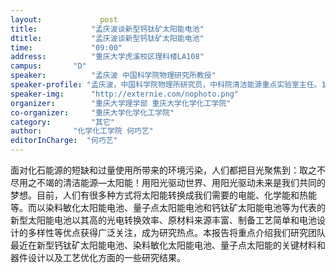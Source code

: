 ```yaml
---
layout: 			post
title:       	  "孟庆波谈新型钙钛矿太阳能电池"
dtitle:      	  "孟庆波谈新型钙钛矿太阳能电池"
time: 		  	  "09:00"
address:	  	  "重庆大学虎溪校区理科楼LA108"
campus:	  	  "D"
speaker:	   	  "孟庆波 中国科学院物理研究所教授"
speaker-profile: "孟庆波，中国科学院物理所研究员，中科院清洁能源重点实验室主任。1987年毕业于吉林大学物理系，1997年在中国科学院长春应用化学研究所获得博士学位。2001年入选中国科学院“百人计划”，2005年获得中国科学院“百人计划”优秀奖，2007年获得“杰出青年基金”，2010年获得国务院政府特殊津贴，2011年获得东京理科大学校长奖，2013年入选科技北京“百名领军人才”。2014年作为学术带头人获得基金委创新研究群体资助。目前主要从事太阳能材料与器件应用基础研究，包括太阳能材料的制备与光电器件(染料敏化太阳能电池、量子点太阳能电池、钙钛矿太阳能电池)、风光互补智能微电网设计与控制研究、新型复合光催化材料的制备（光分解水制氢）、光子晶体器件的组装及应用等。在国际重要学术杂志上发表论文180余篇，文章被引5400余次，个人h因子为42。申请60余项国家发明专利和1项日本发明专利，其中38项专利已获得授权。目前任英国《Electrochemistry Communication》杂志编委和德国《Green: The International Journal of Sustainable Energy Conversion and Storage》杂志创刊编委，中国可再生能源学会理事，中国可再生能源学会光化学专业委员会委员。"
speaker-img:	  "http://externie.com/nophoto.png"
organizer:		  "重庆大学理学部 重庆大学化学化工学院"
co-organizer:	  "重庆大学化学化工学院"
category:		  "其它"
author:		  "化学化工学院 何巧艺"
editorInCharge:  "何巧艺"
---
```

面对化石能源的短缺和过量使用所带来的环境污染，人们都把目光聚焦到：取之不尽用之不竭的清洁能源—太阳能！用阳光驱动世界、用阳光驱动未来是我们共同的梦想。目前，人们有很多种方式将太阳能转换成我们需要的电能、化学能和热能等。而以染料敏化太阳能电池、量子点太阳能电池和钙钛矿太阳能电池等为代表的新型太阳能电池以其高的光电转换效率、原材料来源丰富、制备工艺简单和电池设计的多样性等优点获得广泛关注，成为研究热点。本报告将重点介绍我们研究团队最近在新型钙钛矿太阳能电池、染料敏化太阳能电池、量子点太阳能的关键材料和器件设计以及工艺优化方面的一些研究结果。
